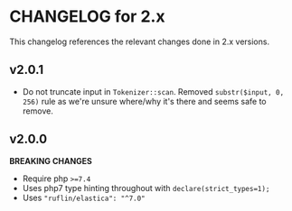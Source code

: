 # CHANGELOG for 2.x
This changelog references the relevant changes done in 2.x versions.


## v2.0.1
* Do not truncate input in `Tokenizer::scan`. Removed `substr($input, 0, 256)` rule as we're unsure where/why it's there and seems safe to remove.


## v2.0.0
__BREAKING CHANGES__

* Require php `>=7.4`
* Uses php7 type hinting throughout with `declare(strict_types=1);`
* Uses `"ruflin/elastica": "^7.0"`
